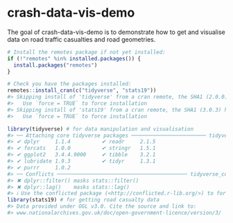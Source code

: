
<!-- README.md is generated from README.Rmd. Please edit that file -->

# crash-data-vis-demo

<!-- badges: start -->
<!-- badges: end -->

The goal of crash-data-vis-demo is to demonstrate how to get and
visualise data on road traffic casualties and road geometries.

``` r
# Install the remotes package if not yet installed:
if (!"remotes" %in% installed.packages()) {
  install.packages("remotes")
}
```

``` r
# Check you have the packages installed:
remotes::install_cran(c("tidyverse", "stats19"))
#> Skipping install of 'tidyverse' from a cran remote, the SHA1 (2.0.0) has not changed since last install.
#>   Use `force = TRUE` to force installation
#> Skipping install of 'stats19' from a cran remote, the SHA1 (3.0.3) has not changed since last install.
#>   Use `force = TRUE` to force installation
```

``` r
library(tidyverse) # for data manipulation and visualisation
#> ── Attaching core tidyverse packages ──────────────────────── tidyverse 2.0.0 ──
#> ✔ dplyr     1.1.4          ✔ readr     2.1.5     
#> ✔ forcats   1.0.0          ✔ stringr   1.5.1     
#> ✔ ggplot2   3.4.4.9000     ✔ tibble    3.2.1     
#> ✔ lubridate 1.9.3          ✔ tidyr     1.3.1     
#> ✔ purrr     1.0.2          
#> ── Conflicts ────────────────────────────────────────── tidyverse_conflicts() ──
#> ✖ dplyr::filter() masks stats::filter()
#> ✖ dplyr::lag()    masks stats::lag()
#> ℹ Use the conflicted package (<http://conflicted.r-lib.org/>) to force all conflicts to become errors
library(stats19) # for getting road casualty data
#> Data provided under OGL v3.0. Cite the source and link to:
#> www.nationalarchives.gov.uk/doc/open-government-licence/version/3/
```
